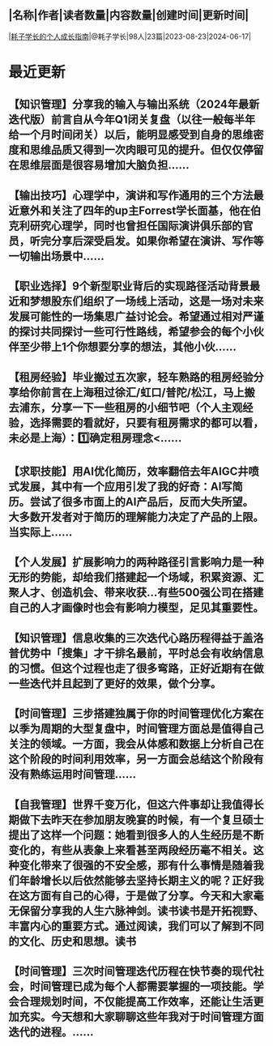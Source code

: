 |名称|作者|读者数量|内容数量|创建时间|更新时间|
---
|[耗子学长的个人成长指南](https://xiaobot.net/p/observation?refer=0b133df9-27dc-423b-8101-639049001c13)|@耗子学长|98人|23篇|2023-08-23|2024-06-17|

# 最近更新
## 【知识管理】分享我的输入与输出系统（2024年最新迭代版）前言自从今年Q1闭关复盘（以往一般每半年给一个月时间闭关）以后，能明显感受到自身的思维密度和思维品质又得到一次肉眼可见的提升。但仅仅停留在思维层面是很容易增加大脑负担......
## 【输出技巧】心理学中，演讲和写作通用的三个方法最近意外和关注了四年的up主Forrest学长面基，他在伯克利研究心理学，同时也曾担任国际演讲俱乐部的官员，听完分享后深受启发。如果你希望在演讲、写作等一切输出场景中......
## 【职业选择】9个新型职业背后的实现路径活动背景最近和梦想股东们组织了一场线上活动，这是一场对未来发展可能性的一场集思广益讨论会。希望通过相对严谨的探讨共同探讨一些可行性路线，希望参会的每个小伙伴至少带上1个你想要分享的想法，其他小伙......
## 【租房经验】毕业搬过五次家，轻车熟路的租房经验分享给你前言在上海租过徐汇/虹口/普陀/松江，马上搬去浦东，分享一下一些租房的小细节吧（个人主观经验，选择需要的看就好，只要有租房需求的都可以看，未必是上海）：1️⃣确定租房理念<......
## 【求职技能】用AI优化简历，效率翻倍去年AIGC井喷式发展，其中有一个应用引发了我的好奇：AI写简历。尝试了很多市面上的AI产品后，反而大失所望。大多数开发者对于简历的理解能力决定了产品的上限。当实际上......
## 【个人发展】扩展影响力的两种路径引言影响力是一种无形的势能，却给我们搭建起一个场域，积累资源、汇聚人才、创造机会、带来收获…有些500强公司在搭建自己的人才画像时也会有影响力模型，足见其重要性。
## 【知识管理】信息收集的三次迭代心路历程得益于盖洛普优势中「搜集」才干排名最前，平时总会有收纳信息的习惯。但这个过程也走了很多弯路，正好近期有在做一些迭代并且起到了更好的效果，做个分享。
## 【时间管理】三步搭建独属于你的时间管理优化方案在以季为周期的大型复盘中，时间管理方面总是值得自己关注的领域。一方面，我会从体感和数据上分析自己在这个阶段的时间利用效率，另一方面会总结这个阶段有没有熟练运用时间管理......
## 【自我管理】世界千变万化，但这六件事却让我值得长期做下去昨天在参加朋友晚宴的时候，有一个复旦硕士提出了这样一个问题：她看到很多人的人生经历是不断变化的，有些从表象上来看甚至两段经历毫不相关。这种变化带来了很强的不安全感，那有什么事情是随着我们年龄增长以后依然能够去坚持长期主义的呢？正好我在这方面有自己的心得，于是做了分享。今天和大家毫无保留分享我的人生六脉神剑。读书读书是开拓视野、丰富内心的重要方式。通过阅读，我们可以了解到不同的文化、历史和思想。读书
## 【时间管理】三次时间管理迭代历程在快节奏的现代社会，时间管理已成为每个人都需要掌握的一项技能。学会合理规划时间，不仅能提高工作效率，还能让生活更加充实。今天想和大家聊聊这些年我对于时间管理方面迭代的进程。......

